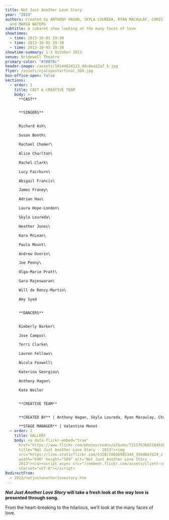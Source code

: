 ```yaml
---
title: Not Just Another Love Story
year: "2013"
authors: Created by ANTHONY HAGAN, SKYLA LOUREDA, RYAN MACAULAY, CHRIS WARNER
  and MARIA WATERS
subtitle: A cabaret show looking at the many faces of love
showtimes:
  - time: 2013-10-01 19:30
  - time: 2013-10-02 19:30
  - time: 2013-10-03 19:30
showtime-summary: 1-3 October 2013
venue: Bridewell Theatre
primary-color: "#30878c"
header-image: /assets/10144824123_ddc0ea22a7_k.jpg
flyer: /assets/njalsposterfinal_360.jpg
box-office-open: false
sections:
  - order: 1
    title: CAST & CREATIVE TEAM
    body: >-
      **CAST**


      **SINGERS**


      Richard Ash\

      Susan Booth\

      Rachael Chomer\

      Alice Charlton\

      Rachel Clark\

      Lucy Fairburn\

      Abigail Francis\

      James Franey\

      Adrian Hau\

      Laura Hope-London\

      Skyla Loureda\

      Heather Jones\

      Kara McLean\

      Paula Mount\

      Andrew Overin\

      Joe Penny\

      Olga-Marie Pratt\

      Sara Rajeswaran\

      Will de Renzy-Martin\

      Amy Syed


      **DANCERS**


      Kimberly Barker\

      Jose Campos\

      Terri Clarke\

      Lauren Fellows\

      Nicola Foxwell\

      Katerina Georgiou\

      Anthony Hagan\

      Kate Weiler


      **CREATIVE TEAM**


      **CREATED BY** | Anthony Hagan, Skyla Loureda, Ryan Macaulay, Chris Warner, Maria Waters\

      **STAGE MANAGER** | Valentine Monot
  - order: 2
    title: GALLERY
    body: <a data-flickr-embed="true"
      href="https://www.flickr.com/photos/sedos/albums/72157636021849266"
      title="Not Just Another Love Story - 2013"><img
      src="https://live.staticflickr.com/5328/10036985344_356d0e7d29_z.jpg"
      width="640" height="509" alt="Not Just Another Love Story -
      2013"></a><script async src="//embedr.flickr.com/assets/client-code.js"
      charset="utf-8"></script>
RedirectFrom:
  - 2013/notjustanotherlovestory.htm
---
```

***Not Just Another Love Story* will take a fresh look at the way love is presented through song.**

From the heart-breaking to the hilarious, we’ll look at the many faces of love.
